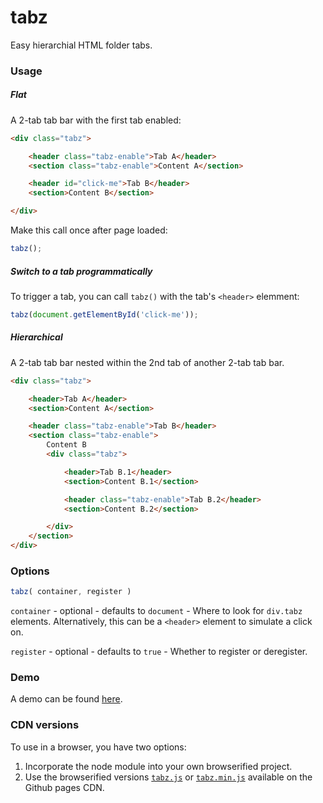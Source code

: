 # tabz
Easy hierarchial HTML folder tabs.

### Usage

##### Flat

A 2-tab tab bar with the first tab enabled:

```html
<div class="tabz">

    <header class="tabz-enable">Tab A</header>
    <section class="tabz-enable">Content A</section>

    <header id="click-me">Tab B</header>
    <section>Content B</section>

</div>
```
Make this call once after page loaded:

```javascript
tabz();
```

##### Switch to a tab programmatically

To trigger a tab, you can call `tabz()` with the tab's `<header>` elemment:

```javascript
tabz(document.getElementById('click-me'));
```

##### Hierarchical

A 2-tab tab bar nested within the 2nd tab of another 2-tab tab bar.

```html
<div class="tabz">

    <header>Tab A</header>
    <section>Content A</section>

    <header class="tabz-enable">Tab B</header>
    <section class="tabz-enable">
        Content B
        <div class="tabz">

            <header>Tab B.1</header>
            <section>Content B.1</section>

            <header class="tabz-enable">Tab B.2</header>
            <section>Content B.2</section>

        </div>
    </section>
</div>
```

### Options

```javascript
tabz( container, register )
```

`container` - optional - defaults to `document` - Where to look for `div.tabz` elements. Alternatively, this can be a `<header>` element to simulate a click on.

`register` - optional - defaults to `true` - Whether to register or deregister.

### Demo

A demo can be found [here](http://joneit.github.io/tabz/demo.html).

### CDN versions

To use in a browser, you have two options:

1. Incorporate the node module into your own browserified project.
2. Use the browserified versions [`tabz.js`](http://joneit.github.io/tabz/tabz.js) or [`tabz.min.js`](http://joneit.github.io/tabz/tabz.min.js) available on the Github pages CDN.
